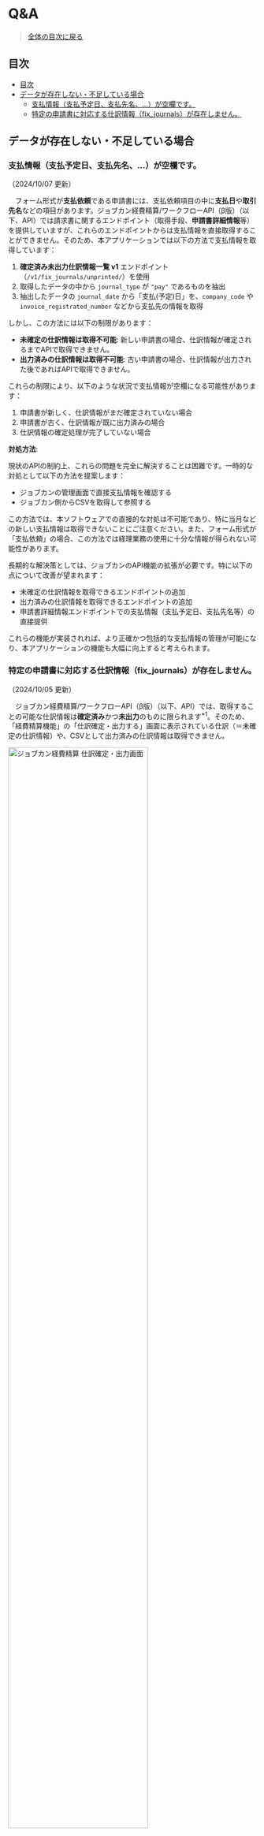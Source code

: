 # Q&A

> [全体の目次に戻る](../README.html)

## 目次

- [目次](#目次)
- [データが存在しない・不足している場合](#データが存在しない不足している場合)
  - [支払情報（支払予定日、支払先名、…）が空欄です。](#支払情報支払予定日支払先名が空欄です)
  - [特定の申請書に対応する仕訳情報（fix\_journals）が存在しません。](#特定の申請書に対応する仕訳情報fix_journalsが存在しません)

## データが存在しない・不足している場合

### 支払情報（支払予定日、支払先名、…）が空欄です。

（2024/10/07 更新）

　フォーム形式が**支払依頼**である申請書には、支払依頼項目の中に**支払日**や**取引先名**などの項目があります。ジョブカン経費精算/ワークフローAPI（β版）（以下、API）では請求書に関するエンドポイント（取得手段、**申請書詳細情報**等）を提供していますが、これらのエンドポイントからは支払情報を直接取得することができません。そのため、本アプリケーションでは以下の方法で支払情報を取得しています：

1. **確定済み未出力仕訳情報一覧 v1** エンドポイント（`/v1/fix_journals/unprinted/`）を使用
2. 取得したデータの中から `journal_type` が `"pay"` であるものを抽出
3. 抽出したデータの `journal_date` から「支払(予定)日」を、`company_code` や `invoice_registrated_number` などから支払先の情報を取得

しかし、この方法には以下の制限があります：

- **未確定の仕訳情報は取得不可能**: 新しい申請書の場合、仕訳情報が確定されるまでAPIで取得できません。
- **出力済みの仕訳情報は取得不可能**: 古い申請書の場合、仕訳情報が出力された後であればAPIで取得できません。

これらの制限により、以下のような状況で支払情報が空欄になる可能性があります：

1. 申請書が新しく、仕訳情報がまだ確定されていない場合
2. 申請書が古く、仕訳情報が既に出力済みの場合
3. 仕訳情報の確定処理が完了していない場合

**対処方法**:

現状のAPIの制約上、これらの問題を完全に解決することは困難です。一時的な対処として以下の方法を提案します：

- ジョブカンの管理画面で直接支払情報を確認する
- ジョブカン側からCSVを取得して参照する

この方法では、本ソフトウェアでの直接的な対処は不可能であり、特に当月などの新しい支払情報は取得できないことにご注意ください。また、フォーム形式が「支払依頼」の場合、この方法では経理業務の使用に十分な情報が得られない可能性があります。

長期的な解決策としては、ジョブカンのAPI機能の拡張が必要です。特に以下の点について改善が望まれます：

- 未確定の仕訳情報を取得できるエンドポイントの追加
- 出力済みの仕訳情報を取得できるエンドポイントの追加
- 申請書詳細情報エンドポイントでの支払情報（支払予定日、支払先名等）の直接提供

これらの機能が実装されれば、より正確かつ包括的な支払情報の管理が可能になり、本アプリケーションの機能も大幅に向上すると考えられます。

### 特定の申請書に対応する仕訳情報（fix_journals）が存在しません。

（2024/10/05 更新）

　ジョブカン経費精算/ワークフローAPI（β版）（以下、API）では、取得することの可能な仕訳情報は**確定済み**かつ**未出力**のものに限られます<sup>*1</sup>。そのため、「経費精算機能」の「仕訳確定・出力する」画面に表示されている仕訳（＝未確定の仕訳情報）や、CSVとして出力済みの仕訳情報は取得できません。

<img src="https://jobcanwf.zendesk.com/hc/article_attachments/5986418799129/___-_________-____.PNG" alt="ジョブカン経費精算 仕訳確定・出力画面" width=75%>

　このようなAPIの仕様により、特定の申請書に対応する仕訳情報が存在しない場合、以下のいずれかが考えられます。

1. **未確定の仕訳情報である**
   - ⇒ 新しい申請書の場合、仕訳情報が確定されるまでAPIで取得できません。
2. **出力済みの仕訳情報である**
   - ⇒ 古い申請書の場合、仕訳情報が出力された後であればAPIで取得できません。

> *1: APIの提供する仕訳情報のためのエンドポイント（取得手段）は **確定済み未出力仕訳情報一覧 v1**（`/v1/fix_journals/unprinted/`）のみです。このため、未確定の仕訳情報や、確定済みであっても出力済みの仕訳情報は取得できません。

---

> [全体の目次に戻る](../README.html)
